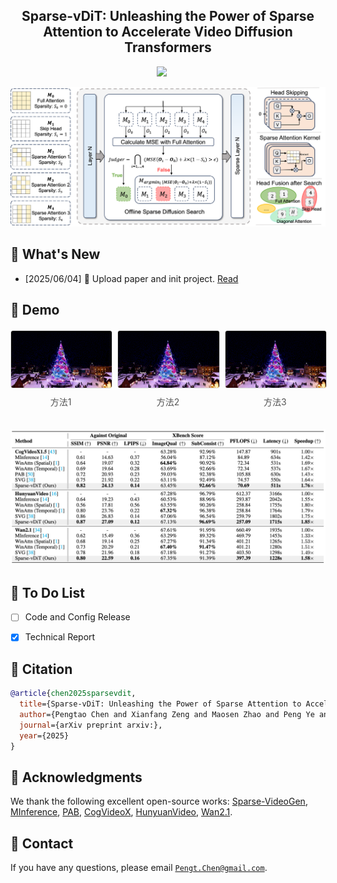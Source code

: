 
<!-- <div align= "center">
    <h1> Official repo for Sparse-vDiT</h1>

</div> -->

<h2 align="center"><strong>Sparse-vDiT: Unleashing the Power of Sparse Attention to Accelerate Video Diffusion Transformers</strong></h2>

<div align="center">
<a href='https://arxiv.org/abs/2506.****'><img src='https://img.shields.io/badge/arXiv-2506.****-b31b1b.svg'></a> &nbsp;&nbsp;&nbsp;&nbsp;
</div>

<p align="center">
    <img src="assets/pipeline.png" alt="Pipeline" width="890px" />
</p>

## 🥳 What's New 
- [2025/06/04] 👋 Upload paper and init project. [Read](https://arxiv.org/abs/****)

## 🎥 Demo
<div style="display: flex; justify-content: space-evenly; align-items: center; gap: 10px; margin: 20px 0;">
  <div style="text-align: center; flex: 1;">
    <img src="assets/video/pretrain_0.gif" alt="方法1" style="max-width: 100%; height: auto; border: 1px solid #ddd; border-radius: 4px;">
    <p style="margin-top: 8px; font-size: 14px; color: #555;">方法1</p>
  </div>
  <div style="text-align: center; flex: 1;">
    <img src="assets/video/pretrain_0.gif" alt="方法2" style="max-width: 100%; height: auto; border: 1px solid #ddd; border-radius: 4px;">
    <p style="margin-top: 8px; font-size: 14px; color: #555;">方法2</p>
  </div>
  <div style="text-align: center; flex: 1;">
    <img src="assets/video/pretrain_0.gif" alt="方法3" style="max-width: 100%; height: auto; border: 1px solid #ddd; border-radius: 4px;">
    <p style="margin-top: 8px; font-size: 14px; color: #555;">方法3</p>
  </div>
</div>

<p align="center">
    <img src="assets/result.png" alt="Result" width="890px" />
</p>

## :pencil: To Do List
- [ ] Code and Config Release 
- [x] Technical Report


<!-- :hammer: Installation -->


<!-- 🎯 Quick Start -->


## :notebook: Citation

```bibtex
@article{chen2025sparsevdit,
  title={Sparse-vDiT: Unleashing the Power of Sparse Attention to Accelerate Video Diffusion Transformers}, 
  author={Pengtao Chen and Xianfang Zeng and Maosen Zhao and Peng Ye and Mingzhu Shen and Wei Cheng and Gang Yu and Tao Chen},
  journal={arXiv preprint arxiv:},
  year={2025}
}
```

## :dizzy: Acknowledgments
We thank the following excellent open-source works: [Sparse-VideoGen](https://github.com/svg-project/Sparse-VideoGen), [MInference](https://github.com/microsoft/MInference), [PAB](https://github.com/NUS-HPC-AI-Lab/VideoSys), [CogVideoX](https://github.com/THUDM/CogVideo), [HunyuanVideo](https://github.com/Tencent-Hunyuan/HunyuanVideo), [Wan2.1](https://github.com/Wan-Video/Wan2.1).

## :email: Contact
If you have any questions, please email [`Pengt.Chen@gmail.com`](mailto:Pengt.Chen@gmail.com).
